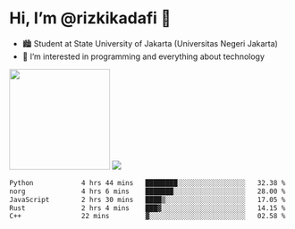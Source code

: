 # Hi, I’m @rizkikadafi 👋
- 🏙 Student at State University of Jakarta (Universitas Negeri Jakarta)
- 👀 I’m interested in programming and everything about technology
<img height="180em" src="https://github-readme-stats.vercel.app/api?username=rizkikadafi&show_icons=true&hide_border=true&&count_private=true&include_all_commits=true" />
<img src="https://github-readme-stats.vercel.app/api/top-langs/?username=rizkikadafi&show_icons=true&hide_border=true&&count_private=true&include_all_commits=true" />

<!--START_SECTION:waka-->

```txt
Python            4 hrs 44 mins   ████████░░░░░░░░░░░░░░░░░   32.38 %
norg              4 hrs 6 mins    ███████░░░░░░░░░░░░░░░░░░   28.00 %
JavaScript        2 hrs 30 mins   ████▒░░░░░░░░░░░░░░░░░░░░   17.05 %
Rust              2 hrs 4 mins    ███▓░░░░░░░░░░░░░░░░░░░░░   14.15 %
C++               22 mins         ▓░░░░░░░░░░░░░░░░░░░░░░░░   02.58 %
```

<!--END_SECTION:waka-->

<!---
rizkikadafi/rizkikadafi is a ✨ special ✨ repository because its `README.md` (this file) appears on your GitHub profile.
You can click the Preview link to take a look at your changes.
--->
